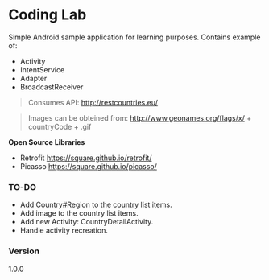 Coding Lab
=======
Simple Android sample application for learning purposes. Contains example of:
 - Activity
 - IntentService
 - Adapter
 - BroadcastReceiver

> Consumes API: http://restcountries.eu/


> Images can be obteined from: http://www.geonames.org/flags/x/ + countryCode + .gif

**Open Source Libraries**

 - Retrofit https://square.github.io/retrofit/
 - Picasso https://square.github.io/picasso/

### TO-DO
- Add Country#Region to the country list items.
- Add image to the country list items.
- Add new Activity: CountryDetailActivity.
- Handle activity recreation.

### Version
1.0.0

